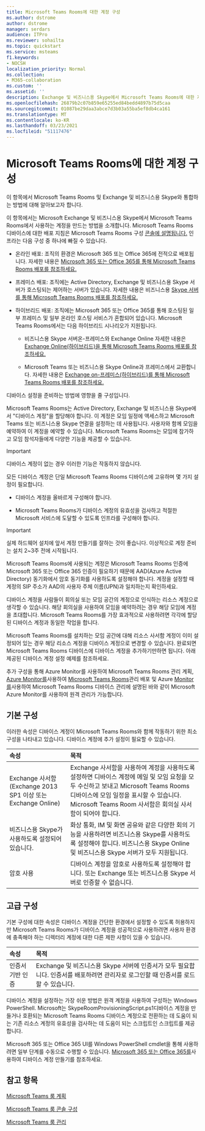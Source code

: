 ```yaml
---
title: Microsoft Teams Rooms에 대한 계정 구성
ms.author: dstrome
author: dstrome
manager: serdars
audience: ITPro
ms.reviewer: sohailta
ms.topic: quickstart
ms.service: msteams
f1.keywords:
- NOCSH
localization_priority: Normal
ms.collection:
- M365-collaboration
ms.custom: ''
ms.assetid: ''
description: Exchange 및 비즈니스용 Skype에서 Microsoft Teams Rooms에 대한 계정을 구성하는 방법을 알아보고 이 항목을 참조하세요.
ms.openlocfilehash: 26879b2c07b859e65255ed84bedd4897b75d5caa
ms.sourcegitcommit: 01087be29daa3abce7d3b03a55ba5ef8db4ca161
ms.translationtype: MT
ms.contentlocale: ko-KR
ms.lasthandoff: 03/23/2021
ms.locfileid: "51117476"
---
```

# <a name="configure-accounts-for-microsoft-teams-rooms"></a>Microsoft Teams Rooms에 대한 계정 구성
 
이 항목에서 Microsoft Teams Rooms 및 Exchange 및 비즈니스용 Skype와 통합하는 방법에 대해 알아보고자 합니다.
  
이 항목에서는 Microsoft Exchange 및 비즈니스용 Skype에서 Microsoft Teams Rooms에서 사용하는 계정을 만드는 방법을 소개합니다. Microsoft Teams Rooms 디바이스에 대한 배포 지침은 Microsoft Teams Rooms 구성 [콘솔에 설명됩니다.](console.md) 인프라는 다음 구성 중 하나에 빠질 수 있습니다.
  
- 온라인 배포: 조직의 환경은 Microsoft 365 또는 Office 365에 전적으로 배포됩니다. 자세한 내용은 [Microsoft 365 또는 Office 365를 통해 Microsoft Teams Rooms 배포를 참조하세요.](with-office-365.md)
    
- 프레미스 배포: 조직에는 Active Directory, Exchange 및 비즈니스용 Skype 서버가 호스팅되는 제어하는 서버가 있습니다. 자세한 내용은 비즈니스용 [Skype 서버를 통해 Microsoft Teams Rooms 배포를 참조하세요.](with-skype-for-business-server-2015.md)
    
- 하이브리드 배포: 조직에는 Microsoft 365 또는 Office 365를 통해 호스팅된 일부 프레미스 및 일부 온라인 호스팅 서비스가 혼합되어 있습니다. Microsoft Teams Rooms에서는 다음 하이브리드 시나리오가 지원됩니다.
    
  - 비즈니스용 Skype 서버온-프레미스와 Exchange Online 자세한 내용은 [Exchange Online(하이브리드)을 통해 Microsoft Teams Rooms 배포를 참조하세요.](with-exchange-online.md)
    
  - Microsoft Teams 또는 비즈니스용 Skype Online과 프레미스에서 교환합니다. 자세한 내용은 [Exchange on-프레미스(하이브리드)를 통해 Microsoft Teams Rooms 배포를 참조하세요.](with-exchange-on-premises.md)
    
디바이스 설정을 준비하는 방법에 영향을 줄 구성입니다.
  
Microsoft Teams Rooms는 Active Directory, Exchange 및 비즈니스용 Skype에서 "디바이스 계정"을 할당해야 합니다. 이 계정은 모임 일정에 액세스하고 Microsoft Teams 또는 비즈니스용 Skype 연결을 설정하는 데 사용됩니다. 사용자와 함께 모임을 예약하여 이 계정을 예약할 수 있습니다. Microsoft Teams Rooms는 모임에 참가하고 모임 참석자들에게 다양한 기능을 제공할 수 있습니다.
  
> [!IMPORTANT]
> 디바이스 계정이 없는 경우 이러한 기능은 작동하지 않습니다. 
  
모든 디바이스 계정은 단일 Microsoft Teams Rooms 디바이스에 고유하며 몇 가지 설정이 필요합니다.
  
- 디바이스 계정을 올바르게 구성해야 합니다.
    
- Microsoft Teams Rooms가 디바이스 계정의 유효성을 검사하고 적절한 Microsoft 서비스에 도달할 수 있도록 인프라를 구성해야 합니다.
    
> [!IMPORTANT]
> 실제 하드웨어 설치에 앞서 계정 만들기를 잘하는 것이 좋습니다. 이상적으로 계정 준비는 설치 2~3주 전에 시작됩니다. 

Microsoft Teams Rooms에 사용되는 계정은 Microsoft Teams Rooms 인증에 Microsoft 365 또는 Office 365 인증이 필요하기 때문에 AAD(Azure Active Directory) 동기화에서 암호 동기화를 사용하도록 설정해야 합니다. 계정을 설정할 때 계정의 SIP 주소가 AAD의 사용자 주체 이름(UPN)과 일치하는지 확인하세요. 
  
디바이스 계정을 사람들이 회의실 또는 모임 공간의 계정으로 인식하는 리소스 계정으로 생각할 수 있습니다. 해당 회의실을 사용하여 모임을 예약하려는 경우 해당 모임에 계정을 초대합니다. Microsoft Teams Rooms를 가장 효과적으로 사용하려면 각각에 할당된 디바이스 계정과 동일한 작업을 합니다.
  
Microsoft Teams Rooms를 설치하는 모임 공간에 대해 리소스 사서함 계정이 이미 설정되어 있는 경우 해당 리소스 계정을 디바이스 계정으로 변경할 수 있습니다. 완료되면 Microsoft Teams Rooms 디바이스에 디바이스 계정을 추가하기만하면 됩니다. 아래 제공된 디바이스 계정 설정 예제를 참조하세요.
  
추가 구성을 통해 Azure Monitor를 사용하여 Microsoft Teams Rooms 관리 계획, [Azure Monitor를](azure-monitor-plan.md)사용하여 [Microsoft Teams Rooms](azure-monitor-deploy.md)관리 배포 및 Azure [Monitor를](azure-monitor-manage.md)사용하여 Microsoft Teams Rooms 디바이스 관리에 설명된 바와 같이 Microsoft Azure Monitor를 사용하여 원격 관리가 가능합니다. 
  
## <a name="basic-configuration"></a>기본 구성

이러한 속성은 디바이스 계정이 Microsoft Teams Rooms와 함께 작동하기 위한 최소 구성을 나타내고 있습니다. 디바이스 계정에 추가 설정이 필요할 수 있습니다.
  
|**속성**|**목적**|
|:-----|:-----|
|Exchange 사서함(Exchange 2013 SP1 이상 또는 Exchange Online)  <br/> |Exchange 사서함을 사용하여 계정을 사용하도록 설정하면 디바이스 계정에 메일 및 모임 요청을 모두 수신하고 보내고 Microsoft Teams Rooms 디바이스에 모임 일정을 표시할 수 있습니다. Microsoft Teams Room 사서함은 회의실 사서함이 되어야 합니다.  <br/> |
|비즈니스용 Skype가 사용하도록 설정되어 있습니다.  <br/> |화상 통화, IM 및 화면 공유와 같은 다양한 회의 기능을 사용하려면 비즈니스용 Skype를 사용하도록 설정해야 합니다. 비즈니스용 Skype Online 및 비즈니스용 Skype 서버가 모두 지원됩니다.  <br/> |
|암호 사용  <br/> |디바이스 계정을 암호로 사용하도록 설정해야 합니다. 또는 Exchange 또는 비즈니스용 Skype 서버로 인증할 수 없습니다.  <br/> |
   
## <a name="advanced-configuration"></a>고급 구성

기본 구성에 대한 속성은 디바이스 계정을 간단한 환경에서 설정할 수 있도록 허용하지만 Microsoft Teams Rooms가 디바이스 계정을 성공적으로 사용하려면 사용자 환경에 충족해야 하는 디렉터리 계정에 대한 다른 제한 사항이 있을 수 있습니다.
  
|**속성**|**목적**|
|:-----|:-----|
|인증서 기반 인증  <br/> |Exchange 및 비즈니스용 Skype 서버에 인증서가 모두 필요합니다. 인증서를 배포하려면 관리자로 로그인할 때 인증서를 로드할 수 있습니다.  <br/> |
   
디바이스 계정을 설정하는 가장 쉬운 방법은 원격 계정을 사용하여 구성하는 Windows PowerShell. Microsoft는 [ ](https://go.microsoft.com/fwlink/?linkid=870105)SkypeRoomProvisioningScript.ps1디바이스 계정을 만들거나 호환되는 Microsoft Teams Rooms 디바이스 계정으로 전환하는 데 도움이 되는 기존 리소스 계정의 유효성을 검사하는 데 도움이 되는 스크립트인 스크립트를 제공합니다.
  
Microsoft 365 또는 Office 365 UI를 Windows PowerShell cmdlet을 통해 사용하려면 일부 단계를 수동으로 수행할 수 있습니다. [Microsoft 365 또는 Office 365를](/surface-hub/create-a-device-account-using-office-365)사용하여 디바이스 계정 만들기를 참조하세요.
  
## <a name="see-also"></a>참고 항목

[Microsoft Teams 룸 계획](rooms-plan.md)
  
[Microsoft Teams 룸 콘솔 구성](console.md)
  
[Microsoft Teams 룸 관리](rooms-manage.md)